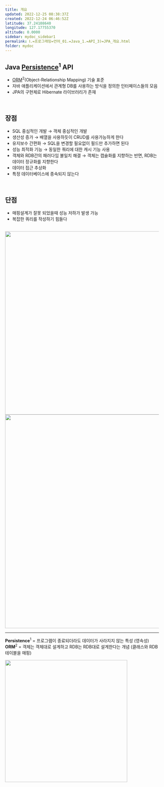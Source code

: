 ```yaml
---
title: 개요
updated: 2022-12-25 08:38:37Z
created: 2022-12-24 06:46:52Z
latitude: 37.24108640
longitude: 127.17755370
altitude: 0.0000
sidebar: mydoc_sidebar1
permalink: Ⅰ.=프로그래밍=언어_01.=Java_1.=API_3)=JPA_개요.html
folder: mydoc
---
```


## Java <ins>Persistence</ins><sup>1</sup> API
- <ins>ORM</ins><sup>2</sup>(Object-Relationship Mapping) 기술 표준
- 자바 애플리케이션에서 관계형 DB를 사용하는 방식을 정의한 인터페이스들의 모음
- JPA의 구현체로 Hibernate 라이브러리가 존재
<br>

## 장점
- SQL 중심적인 개발 → 객체 중심적인 개발
- 생산성 증가 
 → 배열을 사용하듯이 CRUD를 사용가능하게 한다
- 유지보수 간편화 
  → SQL을 변경할 필요없이 필드만 추가하면 된다
- 성능 최적화 기능
 → 동일한 쿼리에 대한 캐시 기능 사용
- 객체와 RDB간의 패러다임 불일치 해결
 → 객체는 캡슐화를 지향하는 반면, RDB는 데이터 정규화를 지향한다
- 데이터 접근 추상화
- 특정 데이터베이스에 종속되지 않는다
<br>

## 단점
- 매핑설계가 잘못 되었을때 성능 저하가 발생 가능
- 복잡한 쿼리를 작성하기 힘들다
<br>

<img src="../../../../resources/ec0e8276f26f474a4113a241fdc1c979.png" width="600"/>

<img src="../../../../resources/c7a5e74970900986aab1e9e5c048a643.png" width="700"/>

---
**Persistence**<sup>1</sup> = 프로그램이 종료되더라도 데이터가 사라지지 않는 특성 (영속성)
**ORM**<sup>2</sup> = 객체는 객체대로 설계하고 RDB는 RDB대로 설계한다는 개념 (클래스와 RDB테이블을 매핑)

<img src="../../../../resources/38a2b8dab5750561cd0dce5984f86924.png" width="400"/>
